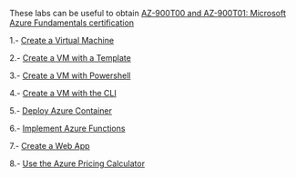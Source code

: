 These labs can be useful to obtain [AZ-900T00 and AZ-900T01: Microsoft Azure Fundamentals certification](https://learn.microsoft.com/en-us/certifications/exams/az-900/)

1.- [Create a Virtual Machine](instructions/Walkthroughs/01-Create%20a%20virtual%20machine.md)

2.- [Create a VM with a Template](https://github.com/ETSISI-CCforIoT/azure-fundamentals-en/blob/main/instructions/Walkthroughs/09-Create%20a%20VM%20with%20a%20Template.md)

3.- [Create a VM with Powershell](https://github.com/ETSISI-CCforIoT/azure-fundamentals-en/blob/main/instructions/Walkthroughs/10-Create%20a%20VM%20with%20PowerShell.md)

4.- [Create a VM with the CLI ](https://github.com/ETSISI-CCforIoT/azure-fundamentals-en/blob/main/instructions/Walkthroughs/11-Create%20a%20VM%20with%20the%20CLI.md)

5.- [Deploy Azure Container](https://github.com/ETSISI-CCforIoT/azure-fundamentals-en/blob/main/instructions/Walkthroughs/02-Deploy%20Azure%20Container%20Instances.md)

6.- [Implement Azure Functions](https://github.com/ETSISI-CCforIoT/azure-fundamentals-en/blob/main/instructions/Walkthroughs/07-Implement%20Azure%20Functions.md)

7.- [Create a Web App](https://github.com/ETSISI-CCforIoT/azure-fundamentals-en/blob/main/instructions/Walkthroughs/08-Create%20a%20Web%20App.md)

8.- [Use the Azure Pricing Calculator](https://github.com/ETSISI-CCforIoT/azure-fundamentals-en/blob/main/instructions/Walkthroughs/19-Use%20the%20Azure%20Pricing%20Calculator.md)

